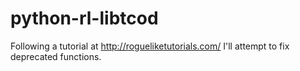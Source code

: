 # python-rl-libtcod
Following a tutorial at http://rogueliketutorials.com/
I'll attempt to fix deprecated functions.